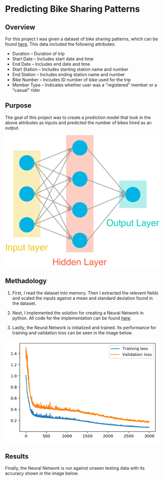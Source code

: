 # Predicting Bike Sharing Patterns

## Overview
For this project I was given a dataset of bike sharing patterns, which can be found <a href="https://www.capitalbikeshare.com/system-data">here</a>. This data included the following attributes: 

* Duration – Duration of trip
* Start Date – Includes start date and time
* End Date – Includes end date and time
* Start Station – Includes starting station name and number
* End Station – Includes ending station name and number
* Bike Number – Includes ID number of bike used for the trip
* Member Type – Indicates whether user was a "registered" member or a "casual" rider

## Purpose
The goal of this project was to create a prediction model that took in the above attributes as inputs and predicted the number of bikes hired as an output.

![](https://github.com/zainmujahid/Udacity---Deep-Learning-NanoDegree/blob/master/01%20-%20Predicting%20Bike-Sharing%20Patterns/Images/neural_network.png)

## Methadology
1. First, I read the dataset into memory. Then I extracted the relevent fields and scaled the inputs against a mean and standard deviation found in the dataset. 

2. Next, I implemented the solution for creating a Neural Network in python. All code for the implementation can be found <a href="https://github.com/zainmujahid/Udacity---Deep-Learning-NanoDegree/blob/master/01%20-%20Predicting%20Bike-Sharing%20Patterns/Your_first_neural_network/my_answers.py">here</a>. 

3. Lastly, the Neural Network is initialized and trained. Its performance for training and validation loss can be seen in the image below.

![](https://github.com/zainmujahid/Udacity---Deep-Learning-NanoDegree/blob/master/01%20-%20Predicting%20Bike-Sharing%20Patterns/Images/loss.png)

## Results
Finally, the Neural Network is run against unseen testing data with its accuracy shown in the image below.